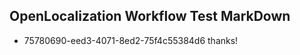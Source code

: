 ## OpenLocalization Workflow Test MarkDown
* 75780690-eed3-4071-8ed2-75f4c55384d6 thanks!

<!--HONumber=Jul16_HO3-->


